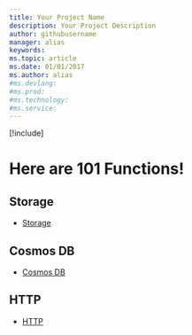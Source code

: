 ```yaml
---
title: Your Project Name
description: Your Project Description
author: githubusername
manager: alias
keywords: 
ms.topic: article
ms.date: 01/01/2017
ms.author: alias
#ms.devlang: 
#ms.prod:
#ms.technology:
#ms.service:
---
```


[!include[](../includes/header.md)]

# Here are 101 Functions!

## Storage
* [Storage](101functions/storage/index.md)

## Cosmos DB
* [Cosmos DB](101functions/storage/index.md)

## HTTP
* [HTTP](101functions/storage/index.md)

